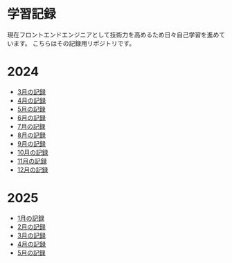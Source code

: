 # 学習記録

現在フロントエンドエンジニアとして技術力を高めるため日々自己学習を進めています。
こちらはその記録用リポジトリです。

# 2024
  -  [3月の記録](2024/03.md)
  -  [4月の記録](2024/04.md)
  -  [5月の記録](2024/05.md)
  -  [6月の記録](2024/06.md)
  -  [7月の記録](2024/07.md)
  -  [8月の記録](2024/08.md)
  -  [9月の記録](2024/09.md)
  -  [10月の記録](2024/10.md)
  -  [11月の記録](2024/11.md)
  -  [12月の記録](2024/12.md)

# 2025
  -  [1月の記録](2025/01.md)
  -  [2月の記録](2025/02.md)
  -  [3月の記録](2025/03.md)
  -  [4月の記録](2025/04.md)
  -  [5月の記録](2025/05.md)
